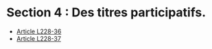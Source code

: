 # Section 4 : Des titres participatifs.

- [Article L228-36](article-l228-36.md)
- [Article L228-37](article-l228-37.md)
